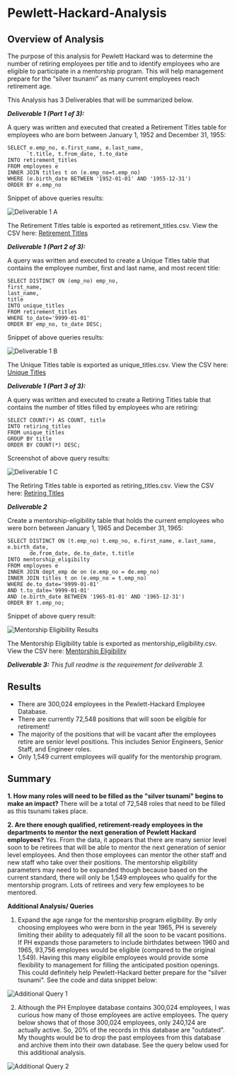# Pewlett-Hackard-Analysis

## Overview of Analysis

The purpose of this analysis for Pewlett Hackard was to determine the number of retiring employees per title and to identify employees who are eligible to participate in a mentorship program. This will help management prepare for the “silver tsunami” as many current employees reach retirement age.

This Analysis has 3 Deliverables that will be summarized below.

***Deliverable 1 (Part 1 of 3):***

A query was written and executed that created a Retirement Titles table for employees who are born between January 1, 1952 and December 31, 1955: 
```
SELECT e.emp_no, e.first_name, e.last_name,
      `t.title, t.from_date, t.to_date
INTO retirement_titles
FROM employees e
INNER JOIN titles t on (e.emp_no=t.emp_no)
WHERE (e.birth_date BETWEEN '1952-01-01' AND '1955-12-31')
ORDER BY e.emp_no
```

Snippet of above queries results:

![Deliverable 1 A](https://github.com/Kcav18/Pewlett-Hackard-Analysis/blob/main/Queries/Deliverable1a_results.png)

The Retirement Titles table is exported as retirement_titles.csv. View the CSV here: [Retirement Titles](Data/retirement_titles.csv)

***Deliverable 1 (Part 2 of 3):***

A query was written and executed to create a Unique Titles table that contains the employee number, first and last name, and most recent title:

```
SELECT DISTINCT ON (emp_no) emp_no,
first_name,
last_name,
title
INTO unique_titles
FROM retirement_titles
WHERE to_date='9999-01-01'
ORDER BY emp_no, to_date DESC;
```

Snippet of above queries results:

![Deliverable 1 B](https://github.com/Kcav18/Pewlett-Hackard-Analysis/blob/main/Queries/Deliverable1b_results.png)

The Unique Titles table is exported as unique_titles.csv. View the CSV here: [Unique Titles](data/unique_titles.csv)

***Deliverable 1 (Part 3 of 3):***

A query was written and executed to create a Retiring Titles table that contains the number of titles filled by employees who are retiring:
```
SELECT COUNT(*) AS COUNT, title
INTO retiring_titles
FROM unique_titles
GROUP BY title
ORDER BY COUNT(*) DESC;
```
Screenshot of above query results:


![Deliverable 1 C](https://github.com/Kcav18/Pewlett-Hackard-Analysis/blob/main/Queries/Deliverable1c_results.png)

The Retiring Titles table is exported as retiring_titles.csv. View the CSV here: [Retiring Titles](data/retiring_titles.csv)

***Deliverable 2***

Create a mentorship-eligibility table that holds the current employees who were born between January 1, 1965 and December 31, 1965:

```
SELECT DISTINCT ON (t.emp_no) t.emp_no, e.first_name, e.last_name, e.birth_date,
	   de.from_date, de.to_date, t.title
INTO mentorship_eligibilty
FROM employees e 
INNER JOIN dept_emp de on (e.emp_no = de.emp_no)
INNER JOIN titles t on (e.emp_no = t.emp_no)
WHERE de.to_date='9999-01-01' 
AND t.to_date='9999-01-01' 
AND (e.birth_date BETWEEN '1965-01-01' AND '1965-12-31')
ORDER BY t.emp_no;
```
Snippet of above query result:

![Mentorship Eligibility Results](https://github.com/Kcav18/Pewlett-Hackard-Analysis/blob/main/Queries/Deliverable2_results.png)

The Mentorship Eligibility table is exported as mentorship_eligibility.csv. View the CSV here: [Mentorship Eligibility](data/mentorship_eligibilty.csv)

***Deliverable 3:***
*This full readme is the requirement for deliverable 3.*

## Results

- There are 300,024 employees in the Pewlett-Hackard Employee Database.
- There are currently 72,548 positions that will soon be eligible for retirement!
- The majority of the positions that will be vacant after the employees retire are senior level positions. This includes Senior Engineers, Senior Staff, and Engineer roles.
- Only 1,549 current employees will qualify for the mentorship program.

## Summary

**1. How many roles will need to be filled as the "silver tsunami" begins to make an impact?** There will be a total of 72,548 roles that need to be filled as this tsunami takes place.

**2. Are there enough qualified, retirement-ready employees in the departments to mentor the next generation of Pewlett Hackard employees?** Yes. From the data, it appears that there are many senior level soon to be retirees that will be able to mentor the next generation of senior level employees. And then those employees can mentor the other staff and new staff who take over their positions. The mentorship eligibility parameters may need to be expanded though because based on the current standard, there will only be 1,549 employees who qualify for the mentorship program. Lots of retirees and very few employees to be mentored.

**Additional Analysis/ Queries**

1. Expand the age range for the mentorship program eligibility. By only choosing employees who were born in the year 1965, PH is severely limiting their ability to adequately fill all the soon to be vacant positions. If PH expands those parameters to include birthdates between 1960 and 1965, 93,756 employees would be eligible (compared to the original 1,549). Having this many eligibile employees would provide some flexibility to management for filling the anticipated position openings. This could definitely help Pewlett-Hackard better prepare for the "silver tsunami". See the code and data snippet below:

![Additional Query 1](https://github.com/Kcav18/Pewlett-Hackard-Analysis/blob/main/Queries/Additional_Query1.png)

2. Although the PH Employee database contains 300,024 employees, I was curious how many of those employees are active employees. The query below shows that of those 300,024 employees, only 240,124 are actually active. So, 20% of the records in this database are "outdated". My thoughts would be to drop the past employees from this database and archive them into their own database. See the query below used for this additional analysis.

![Additional Query 2](https://github.com/Kcav18/Pewlett-Hackard-Analysis/blob/main/Queries/Additional_Query2.png)


